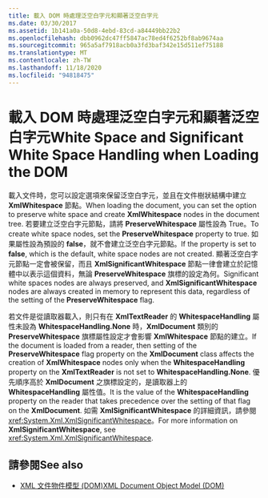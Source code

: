 ```yaml
---
title: 載入 DOM 時處理泛空白字元和顯著泛空白字元
ms.date: 03/30/2017
ms.assetid: 1b141a0a-50d8-4ebd-83cd-a84449bb22b2
ms.openlocfilehash: dbb0962dc47ff5847ac78ed4f6252bf8ab9674aa
ms.sourcegitcommit: 965a5af7918acb0a3fd3baf342e15d511ef75188
ms.translationtype: MT
ms.contentlocale: zh-TW
ms.lasthandoff: 11/18/2020
ms.locfileid: "94818475"
---
```

# <a name="white-space-and-significant-white-space-handling-when-loading-the-dom"></a><span data-ttu-id="6834e-102">載入 DOM 時處理泛空白字元和顯著泛空白字元</span><span class="sxs-lookup"><span data-stu-id="6834e-102">White Space and Significant White Space Handling when Loading the DOM</span></span>
<span data-ttu-id="6834e-103">載入文件時，您可以設定選項來保留泛空白字元，並且在文件樹狀結構中建立 **XmlWhitespace** 節點。</span><span class="sxs-lookup"><span data-stu-id="6834e-103">When loading the document, you can set the option to preserve white space and create **XmlWhitespace** nodes in the document tree.</span></span> <span data-ttu-id="6834e-104">若要建立泛空白字元節點，請將 **PreserveWhitespace** 屬性設為 True。</span><span class="sxs-lookup"><span data-stu-id="6834e-104">To create white space nodes, set the **PreserveWhitespace** property to true.</span></span> <span data-ttu-id="6834e-105">如果屬性設為預設的 **false**，就不會建立泛空白字元節點。</span><span class="sxs-lookup"><span data-stu-id="6834e-105">If the property is set to **false**, which is the default, white space nodes are not created.</span></span> <span data-ttu-id="6834e-106">顯著泛空白字元節點一定會被保留，而且 **XmlSignificantWhitespace** 節點一律會建立於記憶體中以表示這個資料，無論 **PreserveWhitespace** 旗標的設定為何。</span><span class="sxs-lookup"><span data-stu-id="6834e-106">Significant white spaces nodes are always preserved, and **XmlSignificantWhitespace** nodes are always created in memory to represent this data, regardless of the setting of the **PreserveWhitespace** flag.</span></span>  
  
 <span data-ttu-id="6834e-107">若文件是從讀取器載入，則只有在 **XmlTextReader** 的 **WhitespaceHandling** 屬性未設為 **WhitespaceHandling.None** 時，**XmlDocument** 類別的 **PreserveWhitespace** 旗標屬性設定才會影響 **XmlWhitespace** 節點的建立。</span><span class="sxs-lookup"><span data-stu-id="6834e-107">If the document is loaded from a reader, then setting of the **PreserveWhitespace** flag property on the **XmlDocument** class affects the creation of **XmlWhitespace** nodes only when the **WhitespaceHandling** property on the **XmlTextReader** is not set to **WhitespaceHandling.None**.</span></span> <span data-ttu-id="6834e-108">優先順序高於 **XmlDocument** 之旗標設定的，是讀取器上的 **WhitespaceHandling** 屬性值。</span><span class="sxs-lookup"><span data-stu-id="6834e-108">It is the value of the **WhitespaceHandling** property on the reader that takes precedence over the setting of that flag on the **XmlDocument**.</span></span> <span data-ttu-id="6834e-109">如需 **XmlSignificantWhitespace** 的詳細資訊，請參閱 <xref:System.Xml.XmlSignificantWhitespace>。</span><span class="sxs-lookup"><span data-stu-id="6834e-109">For more information on **XmlSignificantWhitespace**, see <xref:System.Xml.XmlSignificantWhitespace>.</span></span>  
  
## <a name="see-also"></a><span data-ttu-id="6834e-110">請參閱</span><span class="sxs-lookup"><span data-stu-id="6834e-110">See also</span></span>

- [<span data-ttu-id="6834e-111">XML 文件物件模型 (DOM)</span><span class="sxs-lookup"><span data-stu-id="6834e-111">XML Document Object Model (DOM)</span></span>](xml-document-object-model-dom.md)
